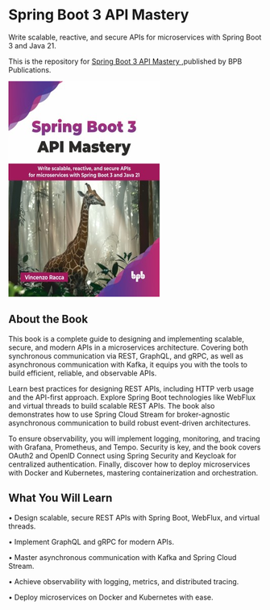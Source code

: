 # Spring Boot 3 API Mastery

Write scalable, reactive, and secure APIs for microservices with Spring Boot 3 and Java 21.

This is the repository for [Spring Boot 3 API Mastery
](https://bpbonline.com/products/spring-boot-3-api-mastery-1?variant=44480032080072),published by BPB Publications.

<img src="9789365898088.jpg">

## About the Book
This book is a complete guide to designing and implementing scalable, secure, and modern APIs in a microservices architecture. Covering both synchronous communication via REST, GraphQL, and gRPC, as well as asynchronous communication with Kafka, it equips you with the tools to build efficient, reliable, and observable APIs.

Learn best practices for designing REST APIs, including HTTP verb usage and the API-first approach. Explore Spring Boot technologies like WebFlux and virtual threads to build scalable REST APIs. The book also demonstrates how to use Spring Cloud Stream for broker-agnostic asynchronous communication to build robust event-driven architectures.

To ensure observability, you will implement logging, monitoring, and tracing with Grafana, Prometheus, and Tempo. Security is key, and the book covers OAuth2 and OpenID Connect using Spring Security and Keycloak for centralized authentication. Finally, discover how to deploy microservices with Docker and Kubernetes, mastering containerization and orchestration.

## What You Will Learn
• Design scalable, secure REST APIs with Spring Boot, WebFlux, and virtual threads.

• Implement GraphQL and gRPC for modern APIs.

• Master asynchronous communication with Kafka and Spring Cloud Stream.

• Achieve observability with logging, metrics, and distributed tracing.

• Deploy microservices on Docker and Kubernetes with ease.
